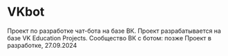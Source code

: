 # VKbot
Проект по разработке чат-бота на базе ВК. Проект разрабатывается на базе VK Education Projects.
Сообщество ВК с ботом: позже
Проект в разработке, 27.09.2024
